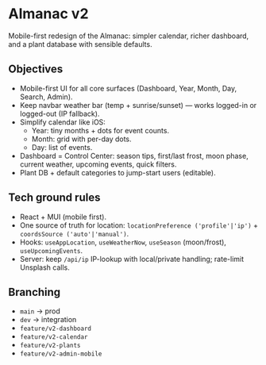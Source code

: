 # Almanac v2

Mobile-first redesign of the Almanac: simpler calendar, richer dashboard, and a plant database with sensible defaults.

## Objectives

- Mobile-first UI for all core surfaces (Dashboard, Year, Month, Day, Search, Admin).
- Keep navbar weather bar (temp + sunrise/sunset) — works logged-in or logged-out (IP fallback).
- Simplify calendar like iOS:
  - Year: tiny months + dots for event counts.
  - Month: grid with per-day dots.
  - Day: list of events.
- Dashboard = Control Center: season tips, first/last frost, moon phase, current weather, upcoming events, quick filters.
- Plant DB + default categories to jump-start users (editable).

## Tech ground rules

- React + MUI (mobile first).
- One source of truth for location: `locationPreference ('profile'|'ip')` + `coordsSource ('auto'|'manual')`.
- Hooks: `useAppLocation`, `useWeatherNow`, `useSeason` (moon/frost), `useUpcomingEvents`.
- Server: keep `/api/ip` IP-lookup with local/private handling; rate-limit Unsplash calls.

## Branching

- `main` → prod
- `dev` → integration
- `feature/v2-dashboard`
- `feature/v2-calendar`
- `feature/v2-plants`
- `feature/v2-admin-mobile`
